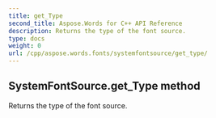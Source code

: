 ```yaml
---
title: get_Type
second_title: Aspose.Words for C++ API Reference
description: Returns the type of the font source. 
type: docs
weight: 0
url: /cpp/aspose.words.fonts/systemfontsource/get_type/
---
```

## SystemFontSource.get_Type method


Returns the type of the font source. 

